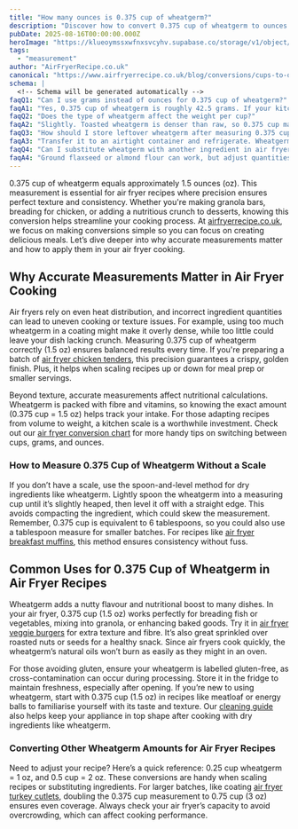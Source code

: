 ```yaml
---
title: "How many ounces is 0.375 cup of wheatgerm?"
description: "Discover how to convert 0.375 cup of wheatgerm to ounces for perfect air fryer recipes every time. Get accurate measurements now!"
pubDate: 2025-08-16T00:00:00.000Z
heroImage: "https://klueoymssxwfnxsvcyhv.supabase.co/storage/v1/object/public/Shmucket/how-many-ounces-is-0-375-cup-of-wheatgerm.webp"
tags:
  - "measurement"
author: "AirFryerRecipe.co.uk"
canonical: "https://www.airfryerrecipe.co.uk/blog/conversions/cups-to-ounces/how-many-ounces-is-0-375-cup-of-wheatgerm"
schema: |
  <!-- Schema will be generated automatically -->
faqQ1: "Can I use grams instead of ounces for 0.375 cup of wheatgerm?"
faqA1: "Yes, 0.375 cup of wheatgerm is roughly 42.5 grams. If your kitchen scale uses grams, this conversion ensures accuracy. Many air fryer recipes, especially European ones, list weights in grams for precision."
faqQ2: "Does the type of wheatgerm affect the weight per cup?"
faqA2: "Slightly. Toasted wheatgerm is denser than raw, so 0.375 cup may weigh closer to 1.6 oz. For consistent results, stick to one type per recipe or adjust measurements as needed."
faqQ3: "How should I store leftover wheatgerm after measuring 0.375 cup?"
faqA3: "Transfer it to an airtight container and refrigerate. Wheatgerm’s natural oils can turn rancid at room temperature. Use within 3 months for best flavour in your air fryer dishes."
faqQ4: "Can I substitute wheatgerm with another ingredient in air fryer recipes?"
faqA4: "Ground flaxseed or almond flour can work, but adjust quantities. For 0.375 cup wheatgerm (1.5 oz), use 0.33 cup flaxseed (1.5 oz). Note that flavours and textures will vary slightly."
---
```

<p>0.375 cup of wheatgerm equals approximately 1.5 ounces (oz). This measurement is essential for air fryer recipes where precision ensures perfect texture and consistency. Whether you're making granola bars, breading for chicken, or adding a nutritious crunch to desserts, knowing this conversion helps streamline your cooking process. At <a href=https://www.airfryerrecipe.co.uk>airfryerrecipe.co.uk</a>, we focus on making conversions simple so you can focus on creating delicious meals. Let’s dive deeper into why accurate measurements matter and how to apply them in your air fryer cooking.</p>  

<h2>Why Accurate Measurements Matter in Air Fryer Cooking</h2>  
<p>Air fryers rely on even heat distribution, and incorrect ingredient quantities can lead to uneven cooking or texture issues. For example, using too much wheatgerm in a coating might make it overly dense, while too little could leave your dish lacking crunch. Measuring 0.375 cup of wheatgerm correctly (1.5 oz) ensures balanced results every time. If you're preparing a batch of <a href=https://www.airfryerrecipe.co.uk/recipe-category/chicken>air fryer chicken tenders</a>, this precision guarantees a crispy, golden finish. Plus, it helps when scaling recipes up or down for meal prep or smaller servings.</p>  

<p>Beyond texture, accurate measurements affect nutritional calculations. Wheatgerm is packed with fibre and vitamins, so knowing the exact amount (0.375 cup = 1.5 oz) helps track your intake. For those adapting recipes from volume to weight, a kitchen scale is a worthwhile investment. Check out our <a href=https://www.airfryerrecipe.co.uk/air-fryer-conversion-chart>air fryer conversion chart</a> for more handy tips on switching between cups, grams, and ounces.</p>  

<h3>How to Measure 0.375 Cup of Wheatgerm Without a Scale</h3>  
<p>If you don’t have a scale, use the spoon-and-level method for dry ingredients like wheatgerm. Lightly spoon the wheatgerm into a measuring cup until it’s slightly heaped, then level it off with a straight edge. This avoids compacting the ingredient, which could skew the measurement. Remember, 0.375 cup is equivalent to 6 tablespoons, so you could also use a tablespoon measure for smaller batches. For recipes like <a href=https://www.airfryerrecipe.co.uk/recipe-category/breakfast>air fryer breakfast muffins</a>, this method ensures consistency without fuss.</p>  

<h2>Common Uses for 0.375 Cup of Wheatgerm in Air Fryer Recipes</h2>  
<p>Wheatgerm adds a nutty flavour and nutritional boost to many dishes. In your air fryer, 0.375 cup (1.5 oz) works perfectly for breading fish or vegetables, mixing into granola, or enhancing baked goods. Try it in <a href=https://www.airfryerrecipe.co.uk/recipes>air fryer veggie burgers</a> for extra texture and fibre. It’s also great sprinkled over roasted nuts or seeds for a healthy snack. Since air fryers cook quickly, the wheatgerm’s natural oils won’t burn as easily as they might in an oven.</p>  

<p>For those avoiding gluten, ensure your wheatgerm is labelled gluten-free, as cross-contamination can occur during processing. Store it in the fridge to maintain freshness, especially after opening. If you’re new to using wheatgerm, start with 0.375 cup (1.5 oz) in recipes like meatloaf or energy balls to familiarise yourself with its taste and texture. Our <a href=https://www.airfryerrecipe.co.uk/air-fryer-cleaner>cleaning guide</a> also helps keep your appliance in top shape after cooking with dry ingredients like wheatgerm.</p>  

<h3>Converting Other Wheatgerm Amounts for Air Fryer Recipes</h3>  
<p>Need to adjust your recipe? Here’s a quick reference: 0.25 cup wheatgerm = 1 oz, and 0.5 cup = 2 oz. These conversions are handy when scaling recipes or substituting ingredients. For larger batches, like coating <a href=https://www.airfryerrecipe.co.uk/recipe-category/turkey>air fryer turkey cutlets</a>, doubling the 0.375 cup measurement to 0.75 cup (3 oz) ensures even coverage. Always check your air fryer’s capacity to avoid overcrowding, which can affect cooking performance.</p>
